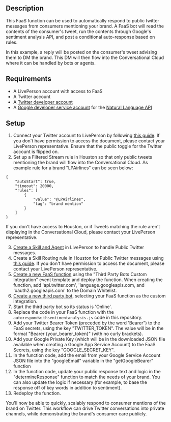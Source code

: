 ## Description

This FaaS function can be used to automatically respond to public twitter messages from consumers mentioning your brand. A FaaS bot will read the contents of the consumer's tweet, run the contents through Google's sentiment analysis API, and post a conditional auto-response based on rules.

In this example, a reply will be posted on the consumer's tweet advising them to DM the brand. This DM will then flow into the Conversational Cloud where it can be handled by bots or agents.

## Requirements

- A LivePerson account with access to FaaS
- A Twitter account
- A [Twitter developer account](https://developer.twitter.com/en/apply-for-access)
- A [Google developer service account](https://developers.google.com/identity/protocols/oauth2#serviceaccount) for the [Natural Language API](https://cloud.google.com/natural-language)

## Setup

1. Connect your Twitter account to LivePerson by following [this guide](https://docs.google.com/document/d/1CrMOi6exLPjXYSWVJvkvnwPNsUQaCUKsmP3OILAZTk8/edit?usp=sharing). If you don't have permission to access the document, please contact your LivePerson representative. Ensure that the public toggle for the Twitter account is flipped on.
2. Set up a Filtered Stream rule in Houston so that only public tweets mentioning the brand will flow into the Conversational Cloud. As example rule for a brand "LPAirlines" can be seen below:

```
{
	"autoStart": true,
	"timeout": 20000,
	"rules": [
		{
			"value": "@LPAirlines",
			"tag": "brand mention"
		}
	]
}
```

If you don't have access to Houston, or if Tweets matching the rule aren't displaying in the Conversational Cloud, please contact your LivePerson representative.

3. [Create a Skill and Agent](https://developers.liveperson.com/tutorials-guides-getting-started-with-bot-building-deploy-the-bot.html) in LivePerson to handle Public Twitter messages.
4. Create a Skill Routing rule in Houston for Public Twitter messages using [this guide](https://docs.google.com/document/d/1CrMOi6exLPjXYSWVJvkvnwPNsUQaCUKsmP3OILAZTk8/edit?usp=sharing). If you don't have permission to access the document, please contact your LivePerson representative.
5. [Create a new FaaS function](https://developers.liveperson.com/liveperson-functions-getting-started.html) using the "Third Party Bots Custom Integration" event template and deploy the function. When creating the function, add 'api.twitter.com', 'language.googleapis.com, and 'oauth2.googleapis.com' to the Domain Whitelist.
6. [Create a new third party bot](https://developers.liveperson.com/third-party-bots-custom-integration.html), selecting your FaaS function as the custom integration.
7. Start the third party bot so its status is 'Online'.
8. Replace the code in your FaaS function with the `autorespondwithsentimentanalysis.js` code in this repository.
9. Add your Twitter Bearer Token (preceded by the word 'Bearer") to the FaaS secrets, using the key "TWITTER_TOKEN". The value will be in the format "Bearer {your_bearer_token}" (with no curly brackets).
10. Add your Google Private Key (which will be in the downloaded JSON file available when creating a Google App Service Account) to the FaaS Secrets, using the key "GOOGLE_SECRET_KEY".
11. In the function code, add the email from your Google Service Account JSON file into the "googleEmail" variable in the "getGoogleBearer" function
12. In the function code, update your public response text and logic in the "determineResponse" function to match the needs of your brand. You can also update the logic if necessary (for example, to base the response off of key words in addition to sentiment).
13. Redeploy the function.

You'll now be able to quickly, scalably respond to consumer mentions of the brand on Twitter. This workflow can drive Twitter conversations into private channels, while demonstrating the brand's consumer care publicly.


